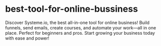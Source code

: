 # best-tool-for-online-bussiness
Discover Systeme.io, the best all-in-one tool for online business! Build funnels, send emails, create courses, and automate your work—all in one place. Perfect for beginners and pros. Start growing your business today with ease and power!
